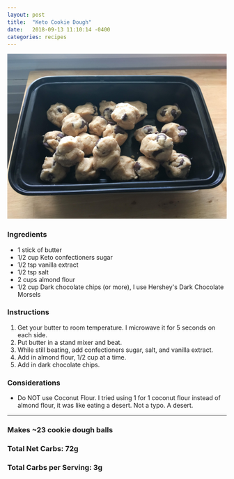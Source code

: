```yaml
---
layout: post
title:  "Keto Cookie Dough"
date:   2018-09-13 11:10:14 -0400
categories: recipes
---
```


![Picture](/images/recipes/keto-cookie-dough.jpg)

### Ingredients
* 1 stick of butter
* 1/2 cup Keto confectioners sugar
* 1/2 tsp vanilla extract
* 1/2 tsp salt
* 2 cups almond flour
* 1/2 cup Dark chocolate chips (or more), I use Hershey's Dark Chocolate Morsels

### Instructions
1. Get your butter to room temperature. I microwave it for 5 seconds on each side.
2. Put butter in a stand mixer and beat.
3. While still beating, add confectioners sugar, salt, and vanilla extract.
4. Add in almond flour, 1/2 cup at a time.
5. Add in dark chocolate chips.

### Considerations
* Do NOT use Coconut Flour. I tried using 1 for 1 coconut flour instead of almond flour, it was like eating a desert. Not a typo. A desert.

----

### Makes ~23 cookie dough balls
### Total Net Carbs: 72g
### Total Carbs per Serving: 3g
